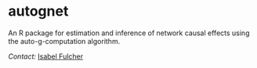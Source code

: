 # autognet

An R package for estimation and inference of network causal effects
using the auto-g-computation algorithm.

*Contact:* [Isabel Fulcher](mailto:isabelfulcher@g.harvard.edu)

<br>
